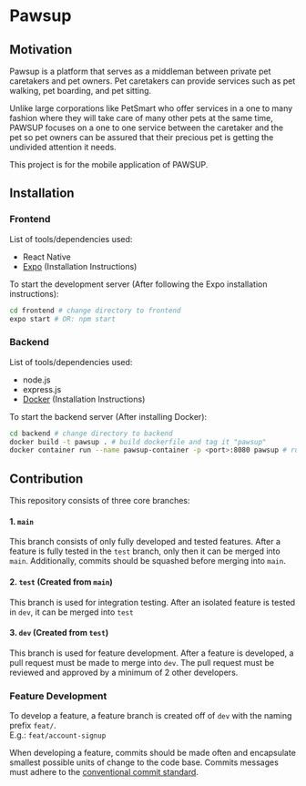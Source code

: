 # Pawsup

## Motivation
Pawsup is a platform that serves as a middleman between private pet caretakers and pet owners. Pet caretakers can provide services such as pet walking, pet boarding, and pet sitting.  

Unlike large corporations like PetSmart who offer services in a one to many fashion where they will take care of many other pets at the same time, PAWSUP focuses on a one to one service between the caretaker and the pet so pet owners can be assured that their precious pet is getting the undivided attention it needs.  

This project is for the mobile application of PAWSUP.

## Installation
### Frontend
List of tools/dependencies used:
- React Native
- [Expo](https://docs.expo.dev/get-started/installation/) (Installation Instructions)

To start the development server (After following the Expo installation instructions):
```bash
cd frontend # change directory to frontend
expo start # OR: npm start
```
### Backend
List of tools/dependencies used:
- node.js
- express.js
- [Docker](https://docs.docker.com/get-docker/) (Installation Instructions)

To start the backend server (After installing Docker):
```bash
cd backend # change directory to backend
docker build -t pawsup . # build dockerfile and tag it "pawsup"
docker container run --name pawsup-container -p <port>:8080 pawsup # run container and expose the <port> port externally
```

## Contribution
This repository consists of three core branches:
#### 1. `main`
This branch consists of only fully developed and tested features. After a feature is fully tested in the `test` branch, only then it can be merged into `main`. Additionally, commits should be squashed before merging into `main`.

#### 2. `test` (Created from `main`)
This branch is used for integration testing. After an isolated feature is tested in `dev`, it can be merged into `test`

#### 3. `dev` (Created from `test`)
This branch is used for feature development. After a feature is developed, a pull request must be made to merge into `dev`. The pull request must be reviewed and approved by a minimum of 2 other developers.

### Feature Development
To develop a feature, a feature branch is created off of `dev` with the naming prefix `feat/`.  
E.g.: `feat/account-signup`

When developing a feature, commits should be made often and encapsulate smallest possible units of change to the code base. Commits messages must adhere to the [conventional commit standard](https://www.conventionalcommits.org/en/v1.0.0/).

